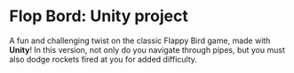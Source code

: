 # Flop Bord: Unity project

A fun and challenging twist on the classic Flappy Bird game, made with **Unity**! In this version, not only do you navigate through pipes, but you must also dodge rockets fired at you for added difficulty.

